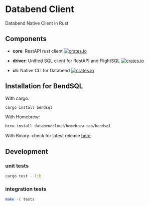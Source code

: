 # Databend Client

Databend Native Client in Rust

## Components

- **core**: RestAPI rust client [![crates.io](https://img.shields.io/crates/v/databend-client.svg)](https://crates.io/crates/databend-client)

- **driver**: Unified SQL client for RestAPI and FlightSQL [![crates.io](https://img.shields.io/crates/v/databend-driver.svg)](https://crates.io/crates/databend-driver)

- **cli**: Native CLI for Databend [![crates.io](https://img.shields.io/crates/v/bendsql.svg)](https://crates.io/crates/bendsql)


## Installation for BendSQL

With cargo:
```bash
cargo install bendsql
```

With Homebrew:
```bash
brew install databendcloud/homebrew-tap/bendsql
```

With Binary: check for latest release [here](https://github.com/datafuselabs/databend-client/releases)


## Development

### unit tests

```bash
cargo test --lib
```

### integration tests

```bash
make -C tests
```
